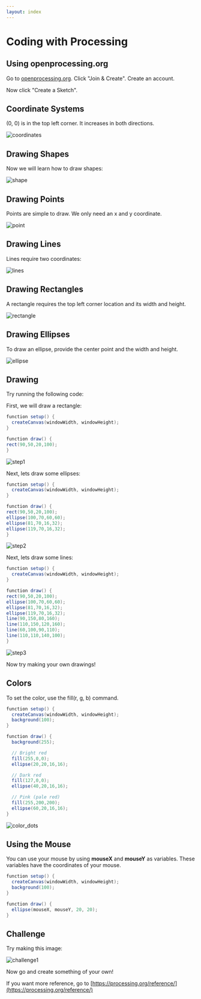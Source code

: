 ```yaml
---
layout: index
---
```


# Coding with Processing

## Using openprocessing.org

Go to [openprocessing.org](https://www.openprocessing.org). Click "Join & Create". Create an account.  

Now click "Create a Sketch".

## Coordinate Systems  

(0, 0) is in the top left corner. It increases in both directions.

![coordinates](images/proc_images/coordinates.png)

## Drawing Shapes  

Now we will learn how to draw shapes:  

![shape](images/proc_images/shapes.png)

## Drawing Points  

Points are simple to draw. We only need an x and y coordinate.

![point](images/proc_images/point.png)

## Drawing Lines  
Lines require two coordinates:  

![lines](images/proc_images/line.png)  

## Drawing Rectangles  

A rectangle requires the top left corner location and its width and height.

![rectangle](images/proc_images/rectangle.png)

## Drawing Ellipses  

To draw an ellipse, provide the center point and the width and height.

![ellipse](images/proc_images/ellipse.png)

## Drawing 

Try running the following code: 

First, we will draw a rectangle:  

```java
function setup() {
  createCanvas(windowWidth, windowHeight);
} 

function draw() {
rect(90,50,20,100);
}
```  

![step1](images/proc_images/step1.png)

Next, lets draw some ellipses:  

```java
function setup() {
  createCanvas(windowWidth, windowHeight);
} 

function draw() {
rect(90,50,20,100);
ellipse(100,70,60,60);
ellipse(81,70,16,32); 
ellipse(119,70,16,32); 
}
```

![step2](images/proc_images/step2.png)

Next, lets draw some lines:  

```java
function setup() {
  createCanvas(windowWidth, windowHeight);
} 

function draw() {
rect(90,50,20,100);
ellipse(100,70,60,60);
ellipse(81,70,16,32); 
ellipse(119,70,16,32); 
line(90,150,80,160);
line(110,150,120,160);
line(60,100,90,110);
line(110,110,140,100);
}
```

![step3](images/proc_images/step3.png)

Now try making your own drawings!

## Colors  

To set the color, use the fill(r, g, b) command.


```java
function setup() {
  createCanvas(windowWidth, windowHeight); 
  background(100);
} 

function draw() {
  background(255);  

  // Bright red
  fill(255,0,0);
  ellipse(20,20,16,16);

  // Dark red
  fill(127,0,0);
  ellipse(40,20,16,16);

  // Pink (pale red)
  fill(255,200,200);
  ellipse(60,20,16,16);
}
```

![color_dots](images/proc_images/color_dots.jpg)  

## Using the Mouse

You can use your mouse by using **mouseX** and **mouseY** as variables. These variables have the coordinates of your mouse.

```java
function setup() {
  createCanvas(windowWidth, windowHeight); 
  background(100);
} 

function draw() {
  ellipse(mouseX, mouseY, 20, 20);
}
```

## Challenge  

Try making this image:

![challenge1](images/proc_images/challenge1.png)  

Now go and create something of your own!

If you want more reference, go to [https://processing.org/reference/](https://processing.org/reference/)



